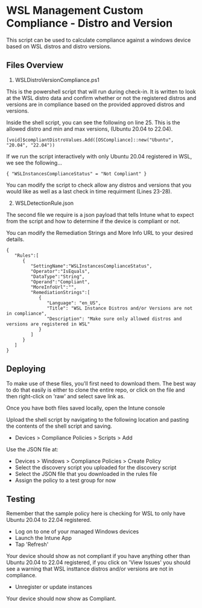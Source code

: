 # WSL Management Custom Compliance - Distro and Version

This script can be used to calculate compliance against a windows device based on WSL distros and distro versions.

## Files Overview

1. WSLDistroVersionCompliance.ps1


This is the powershell script that will run during check-in. It is written to look at the WSL distro data and confirm whether or not the registered distros and versions are in compliance based on the provided approved distros and versions.

Inside the shell script, you can see the following on line 25. This is the allowed distro and min and max versions, (Ubuntu 20.04 to 22.04).

```
[void]$compliantDistroValues.Add([OSCompliance]::new("Ubuntu", "20.04", "22.04"))
```

If we run the script interactively with only Ubuntu 20.04 registered in WSL, we see the following...

```
{ "WSLInstancesComplianceStatus" = "Not Compliant" }
```

You can modify the script to check allow any distros and versions that you would like as well as a last check in time requirment (Lines 23-28).


2. WSLDetectionRule.json

The second file we require is a json payload that tells Intune what to expect from the script and how to determine if the device is compliant or not.

You can modify the Remediation Strings and More Info URL to your desired details.

```
{
   "Rules":[
      { 
         "SettingName":"WSLInstancesComplianceStatus",
         "Operator":"IsEquals",
         "DataType":"String",
         "Operand":"Compliant",
         "MoreInfoUrl":"",
         "RemediationStrings":[ 
            { 
               "Language": "en_US",
               "Title": "WSL Instance Distros and/or Versions are not in compliance",
               "Description": "Make sure only allowed distros and versions are registered in WSL"
            }
         ]
      }
   ]
}
```

## Deploying

To make use of these files, you'll first need to download them. The best way to do that easily is either to clone the entire repo, or click on the file and then right-click on 'raw' and select save link as.

Once you have both files saved locally, open the Intune console

Upload the shell script by navigating to the following location and pasting the contents of the shell script and saving.


- Devices > Compliance Policies > Scripts > Add


Use the JSON file at:


- Devices > Windows > Compliance Policies > Create Policy
- Select the discovery script you uploaded for the discovery script
- Select the JSON file that you downloaded in the rules file
- Assign the policy to a test group for now


## Testing

Remember that the sample policy here is checking for WSL to only have Ubuntu 20.04 to 22.04 registered.

- Log on to one of your managed Windows devices
- Launch the Intune App
- Tap 'Refresh'

Your device should show as not compliant if you have anything other than Ubuntu 20.04 to 22.04 registered, if you click on 'View Issues' you should see a warning that WSL insttance distros and/or versions are not in compliance.

- Unregister or update instances

Your device should now show as Compliant.
